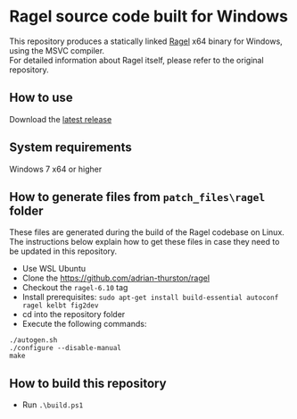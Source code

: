 # Ragel source code built for Windows
This repository produces a statically linked [Ragel](https://github.com/adrian-thurston/ragel) x64 binary for Windows, using the MSVC compiler.<br>
For detailed information about Ragel itself, please refer to the original repository.

## How to use
Download the [latest release](https://github.com/PolarGoose/Ragel-for-Windows/releases)

## System requirements
Windows 7 x64 or higher

## How to generate files from `patch_files\ragel` folder
These files are generated during the build of the Ragel codebase on Linux.
The instructions below explain how to get these files in case they need to be updated in this repository.
* Use WSL Ubuntu
* Clone the https://github.com/adrian-thurston/ragel
* Checkout the `ragel-6.10` tag
* Install prerequisites: `sudo apt-get install build-essential autoconf ragel kelbt fig2dev`
* cd into the repository folder
* Execute the following commands:
```
./autogen.sh
./configure --disable-manual
make
```

## How to build this repository
* Run `.\build.ps1`
